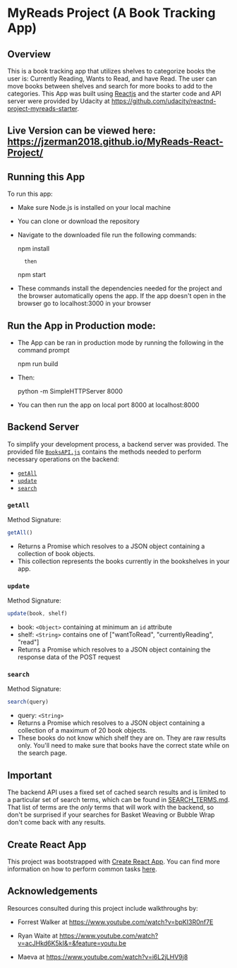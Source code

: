 # MyReads Project (A Book Tracking App)

## Overview

This is a book tracking app that utilizes shelves to categorize books the user is: Currently Reading, Wants to Read, and have Read. The user can move books between shelves and search for more books to add to the categories. This App was built using [Reactjs](https://reactjs.org/) and the starter code and API server were provided by Udacity at https://github.com/udacity/reactnd-project-myreads-starter.

## Live Version can be viewed here: https://jzerman2018.github.io/MyReads-React-Project/ 


## Running this App
To run this app: 

* Make sure Node.js is installed on your local machine

* You can clone or download the repository

* Navigate to the downloaded file run the following commands:

    npm install

        then
    
    npm start

* These commands install the dependencies needed for the project and the browser automatically opens the app. If the app doesn't open in the browser go to localhost:3000 in your browser

## Run the App in Production mode:

* The App can be ran in production mode by running the following in the command prompt

    npm run build

* Then:

    python -m SimpleHTTPServer 8000

* You can then run the app on local port 8000 at localhost:8000


## Backend Server

To simplify your development process, a backend server was provided. The provided file [`BooksAPI.js`](src/BooksAPI.js) contains the methods needed to perform necessary operations on the backend:

* [`getAll`](#getall)
* [`update`](#update)
* [`search`](#search)

### `getAll`

Method Signature:

```js
getAll()
```

* Returns a Promise which resolves to a JSON object containing a collection of book objects.
* This collection represents the books currently in the bookshelves in your app.

### `update`

Method Signature:

```js
update(book, shelf)
```

* book: `<Object>` containing at minimum an `id` attribute
* shelf: `<String>` contains one of ["wantToRead", "currentlyReading", "read"]  
* Returns a Promise which resolves to a JSON object containing the response data of the POST request

### `search`

Method Signature:

```js
search(query)
```

* query: `<String>`
* Returns a Promise which resolves to a JSON object containing a collection of a maximum of 20 book objects.
* These books do not know which shelf they are on. They are raw results only. You'll need to make sure that books have the correct state while on the search page.

## Important
The backend API uses a fixed set of cached search results and is limited to a particular set of search terms, which can be found in [SEARCH_TERMS.md](SEARCH_TERMS.md). That list of terms are the _only_ terms that will work with the backend, so don't be surprised if your searches for Basket Weaving or Bubble Wrap don't come back with any results.

## Create React App

This project was bootstrapped with [Create React App](https://github.com/facebookincubator/create-react-app). You can find more information on how to perform common tasks [here](https://github.com/facebookincubator/create-react-app/blob/master/packages/react-scripts/template/README.md).

## Acknowledgements

Resources consulted during this project include walkthroughs by:

* Forrest Walker at https://www.youtube.com/watch?v=bpKI3R0nf7E

* Ryan Waite at https://www.youtube.com/watch?v=acJHkd6K5kI&=&feature=youtu.be

* Maeva at https://www.youtube.com/watch?v=i6L2jLHV9j8




